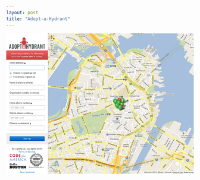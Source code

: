 ```yaml
---
layout: post
title: "Adopt-a-Hydrant"
---
```


<a class="thumbnail" href="http://adoptahydrant.com" target="_blank">
  <img src="/screenshots/adoptahydrant.jpg">
</a>
